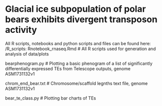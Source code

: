 # Glacial ice subpopulation of polar bears exhibits divergent transposon activity

All R scripts, notebooks and python scripts and files can be found here:
/R_scripts:
Rnotebook_rnaseq.Rmd # All R scripts used for generation and analysis of data/plots



bearphenogram.py # Plotting a basic phenogram of a list of significantly differentially expressed TEs from Telescope outputs, genome ASM1731132v1

chrom_end_bear.txt # Chromosome/scaffold legnths text file, genome ASM1731132v1

bear_te_class.py # Plotting bar charts of TEs
